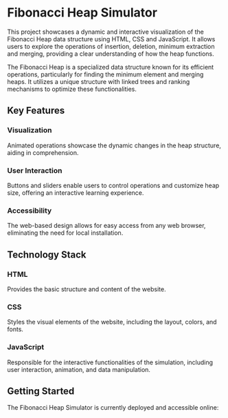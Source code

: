 # Fibonacci Heap Simulator

This project showcases a dynamic and interactive visualization of the Fibonacci Heap data structure using HTML, CSS and JavaScript. It allows users to explore the operations of insertion, deletion, minimum extraction and merging, providing a clear understanding of how the heap functions.

The Fibonacci Heap is a specialized data structure known for its efficient operations, particularly for finding the minimum element and merging heaps. It utilizes a unique structure with linked trees and ranking mechanisms to optimize these functionalities.

## Key Features

### Visualization

Animated operations showcase the dynamic changes in the heap structure, aiding in comprehension.

### User Interaction

Buttons and sliders enable users to control operations and customize heap size, offering an interactive learning experience.

### Accessibility

The web-based design allows for easy access from any web browser, eliminating the need for local installation.

## Technology Stack

### HTML

Provides the basic structure and content of the website.

### CSS

Styles the visual elements of the website, including the layout, colors, and fonts.

### JavaScript

Responsible for the interactive functionalities of the simulation, including user interaction, animation, and data manipulation.

## Getting Started

The Fibonacci Heap Simulator is currently deployed and accessible online:


